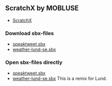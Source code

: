## ScratchX by MOBLUSE

- [ScratchX](http://scratchx.org)

### Download sbx-files

- [speaktweet.sbx](http://mobluse.github.io/scratchx/speaktweet.sbx)
- [weather-lund-se.sbx](http://mobluse.github.io/scratchx/weather-lund-se.sbx)

### Open sbx-files directly

- [speaktweet.sbx](http://scratchx.org/?url=https://mobluse.github.io/scratchx/speaktweet.sbx)
- [weather-lund-se.sbx](http://scratchx.org/?url=https://mobluse.github.io/scratchx/weather-lund-se.sbx) This is a remix for Lund.
